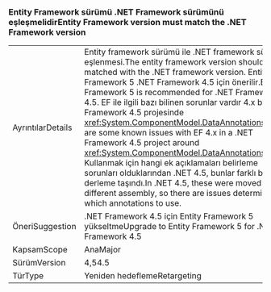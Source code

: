 ### <a name="entity-framework-version-must-match-the-net-framework-version"></a><span data-ttu-id="b85ed-101">Entity Framework sürümü .NET Framework sürümünü eşleşmelidir</span><span class="sxs-lookup"><span data-stu-id="b85ed-101">Entity Framework version must match the .NET Framework version</span></span>

|   |   |
|---|---|
|<span data-ttu-id="b85ed-102">Ayrıntılar</span><span class="sxs-lookup"><span data-stu-id="b85ed-102">Details</span></span>|<span data-ttu-id="b85ed-103">Entity framework sürümü ile .NET framework sürüm eşlenmesi.</span><span class="sxs-lookup"><span data-stu-id="b85ed-103">The entity framework version should be matched with the .NET framework version.</span></span> <span data-ttu-id="b85ed-104">Entity Framework 5 .NET Framework 4.5 için önerilir.</span><span class="sxs-lookup"><span data-stu-id="b85ed-104">Entity Framework 5 is recommended for .NET Framework 4.5.</span></span> <span data-ttu-id="b85ed-105">EF ile ilgili bazı bilinen sorunlar vardır 4.x bir .NET Framework 4.5 projesinde <xref:System.ComponentModel.DataAnnotations>.</span><span class="sxs-lookup"><span data-stu-id="b85ed-105">There are some known issues with EF 4.x in a .NET Framework 4.5 project around <xref:System.ComponentModel.DataAnnotations>.</span></span> <span data-ttu-id="b85ed-106">Kullanmak için hangi ek açıklamaları belirleme sorunları olduklarından .NET 4.5, bunlar farklı bir derleme taşındı.</span><span class="sxs-lookup"><span data-stu-id="b85ed-106">In .NET 4.5, these were moved to a different assembly, so there are issues determining which annotations to use.</span></span>|
|<span data-ttu-id="b85ed-107">Öneri</span><span class="sxs-lookup"><span data-stu-id="b85ed-107">Suggestion</span></span>|<span data-ttu-id="b85ed-108">.NET Framework 4.5 için Entity Framework 5 yükseltme</span><span class="sxs-lookup"><span data-stu-id="b85ed-108">Upgrade to Entity Framework 5 for .NET Framework 4.5</span></span>|
|<span data-ttu-id="b85ed-109">Kapsam</span><span class="sxs-lookup"><span data-stu-id="b85ed-109">Scope</span></span>|<span data-ttu-id="b85ed-110">Ana</span><span class="sxs-lookup"><span data-stu-id="b85ed-110">Major</span></span>|
|<span data-ttu-id="b85ed-111">Sürüm</span><span class="sxs-lookup"><span data-stu-id="b85ed-111">Version</span></span>|<span data-ttu-id="b85ed-112">4,5</span><span class="sxs-lookup"><span data-stu-id="b85ed-112">4.5</span></span>|
|<span data-ttu-id="b85ed-113">Tür</span><span class="sxs-lookup"><span data-stu-id="b85ed-113">Type</span></span>|<span data-ttu-id="b85ed-114">Yeniden hedefleme</span><span class="sxs-lookup"><span data-stu-id="b85ed-114">Retargeting</span></span>|

